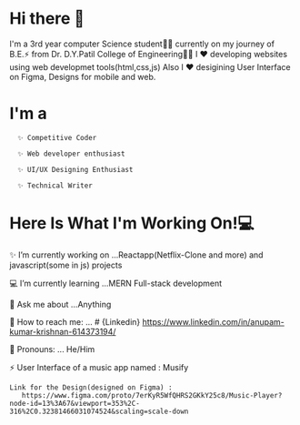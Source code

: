 # Hi there 👋
  I'm a 3rd year computer Science student👨‍💻 currently on my journey of B.E.⚡ 
  from Dr. D.Y.Patil College of Engineering👨‍🎓 I ❤ developing websites using web developmet
  tools(html,css,js) Also I ❤ desigining User Interface on Figma, Designs for mobile and web. 
  
  
# I'm a

      ✨ Competitive Coder

      ✨ Web developer enthusiast

      ✨ UI/UX Designing Enthusiast

      ✨ Technical Writer

# Here Is What I'm Working On!💻

  ✨ I’m currently working on ...Reactapp(Netflix-Clone and more) and javascript(some in js) projects

  💻 I’m currently learning ...MERN Full-stack development

  🤔 Ask me about ...Anything

  🌟 How to reach me: ...
    # {Linkedin} https://www.linkedin.com/in/anupam-kumar-krishnan-614373194/

  👦 Pronouns: ... He/Him
    
  ⚡ User Interface of a music app named : Musify
   
    Link for the Design(designed on Figma) :
       https://www.figma.com/proto/7erKyR5WfQHRS2GKkY25c8/Music-Player?node-id=13%3A67&viewport=353%2C-316%2C0.32381466031074524&scaling=scale-down
